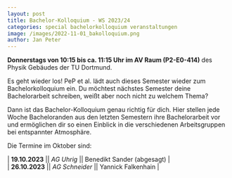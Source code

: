 ```yaml
---
layout: post
title: Bachelor-Kolloquium - WS 2023/24
categories: special bachelorkolloquium veranstaltungen
image: /images/2022-11-01_bakolloquium.png
author: Jan Peter
---
```


**Donnerstags von 10:15 bis ca. 11:15 Uhr im AV Raum (P2-E0-414)** des Physik Gebäudes der TU Dortmund.

Es geht wieder los! PeP et al. lädt auch dieses Semester wieder zum Bachelorkolloquium ein.
Du möchtest nächstes Semester deine Bachelorarbeit schreiben, weißt aber noch nicht zu welchem Thema?

Dann ist das Bachelor-Kolloquium genau richtig für dich.
Hier stellen jede Woche Bacheloranden aus den letzten Semestern ihre Bachelorarbeit vor und ermöglichen dir so einen Einblick in die verschiedenen Arbeitsgruppen bei entspannter Atmosphäre.

Die Termine im Oktober sind:

| **19.10.2023** || _AG Uhrig_ || Benedikt Sander (abgesagt) |  
| **26.10.2023** || _AG Schneider_ || Yannick Falkenhain |
